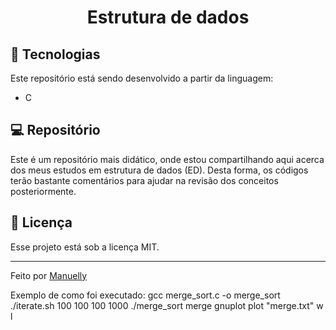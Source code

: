 <h1 align="center"> Estrutura de dados </h1>

## 🚀 Tecnologias

Este repositório está sendo desenvolvido a partir da linguagem:

- C

## 💻 Repositório

Este é um repositório mais didático, onde estou compartilhando aqui acerca dos meus estudos em estrutura de dados (ED). Desta forma, os códigos terão bastante comentários para ajudar na revisão dos conceitos posteriormente.

## :memo: Licença

Esse projeto está sob a licença MIT.

---

Feito por [Manuelly](https://github.com/Manuelly1)

Exemplo de como foi executado:
gcc merge_sort.c -o merge_sort
./iterate.sh 100 100 100 1000 ./merge_sort merge
gnuplot
plot "merge.txt" w l
